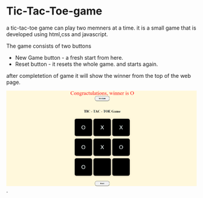 # Tic-Tac-Toe-game
a tic-tac-toe game can play two memners at a time. it is a small game that is developed using html,css and javascript.

The game consists of two buttons

  - New Game button - a fresh start from here.<br>
  - Reset button - it resets the whole game. and starts again.<br>

after completetion of game it will show the winner from the top of the web page.

![image of tic-tac-toe game web page](images/game_output.png).


